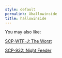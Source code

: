 ```yaml
---
style: default
permalink: Xhallowinside
title: hallowinside
---
```

You may also like:

[SCP-WTF-J: The Worst](http://scp-wiki.net/scp-wtf-j)

[SCP-932: Night Feeder](http://scp-wiki.net/scp-932)
